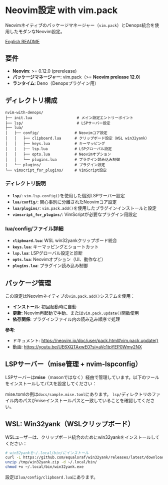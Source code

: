 # Neovim設定 with vim.pack

Neovimネイティブのパッケージマネージャー（`vim.pack`）とDenops統合を使用したモダンなNeovim設定。

[English README](docs/README.en.md)

## 要件

- **Neovim**: >= 0.12.0 (prerelease)
- **パッケージマネージャー**: vim.pack（>= **Neovim prelease 12.0**)
- **ランタイム**: Deno（Denopsプラグイン用）

## ディレクトリ構成

```
nvim-with-denops/
├── init.lua                    # メイン設定エントリーポイント
├── lsp/                        # LSPサーバー設定
├── lua/
│   ├── config/                # Neovimコア設定
│   │   ├── clipboard.lua      # クリップボード設定（WSL win32yank）
│   │   ├── keys.lua           # キーマッピング
│   │   ├── lsp.lua            # LSPグローバル設定
│   │   ├── opts.lua           # Neovimオプション
│   │   └── plugins.lua        # プラグイン読み込み制御
│   └── plugins/               # プラグイン設定
└── vimscript_for_plugins/     # VimScript設定
```

### ディレクトリ説明

- **`lsp/`**: `vim.lsp.config()`を使用した個別LSPサーバー設定
- **`lua/config/`**: 関心事別に分離されたNeovimコア設定
- **`lua/plugins/`**: `vim.pack.add()`を使用したプラグインインストールと設定
- **`vimscript_for_plugins/`**: VimScriptが必要なプラグイン用設定

### lua/config/ファイル詳細

- **`clipboard.lua`**: WSL win32yankクリップボード統合
- **`keys.lua`**: キーマッピングとショートカット
- **`lsp.lua`**: LSPグローバル設定と診断
- **`opts.lua`**: Neovimオプション（UI、動作など）
- **`plugins.lua`**: プラグイン読み込み制御

## パッケージ管理
この設定はNeovimネイティブの`vim.pack.add()`システムを使用：

- **インストール**: 初回起動時に自動
- **更新**: Neovim再起動で手動、または`vim.pack.update()`関数使用
- **依存関係**: プラグインファイル内の読み込み順序で処理

**参考**:
- ドキュメント: https://neovim.io/doc/user/pack.html#vim.pack.update()
- 動画: https://youtu.be/UE6XQTAxwE0?si=aVc1tpYEP0Wmy2NX

## LSPサーバー（mise管理 + nvim-lspconfig）
LSPサーバーは**mise**（masonではなく）経由で管理しています。以下のツールをインストールしてパスを設定してください：

mise.tomlの例は`docs/sample.mise.toml`にあります。
`lsp/`ディレクトリのファイル内のパスがmiseインストールパスと一致していることを確認してください。

## WSL: Win32yank（WSLクリップボード）
WSLユーザーは、クリップボード統合のためにwin32yankをインストールしてください：

```bash
# win32yankを~/.local/bin/にインストール
curl -L https://github.com/equalsraf/win32yank/releases/latest/download/win32yank-x64.zip -o /tmp/win32yank.zip
unzip /tmp/win32yank.zip -d ~/.local/bin/
chmod +x ~/.local/bin/win32yank.exe
```

設定は`lua/config/clipboard.lua`にあります。
